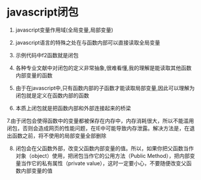 # javascript闭包

1. javascript变量作用域(全局变量,局部变量)

2. javascript语言的特殊之处在与函数内部可以直接读取全局变量

3. 示例代码中f2函数就是闭包

4. 各种专业文献中对闭包的定义非常抽象,很难看懂,我的理解是能读取其他函数内部变量的函数

5. 由于在javascript中,只有函数内部的子函数才能读取局部变量,因此可以理解为闭包就是定义在函数内部的函数

6. 本质上闭包就是把函数内部和外部连接起来的桥梁

7.由于闭包会使得函数中的变量都被保存在内存中，内存消耗很大，所以不能滥用闭包，否则会造成网页的性能问题，在IE中可能导致内存泄露。解决方法是，在退出函数之前，将不使用的局部变量全部删除

8. 闭包会在父函数外部，改变父函数内部变量的值。所以，如果你把父函数当作对象（object）使用，把闭包当作它的公用方法（Public Method），把内部变量当作它的私有属性（private  value），这时一定要小心，不要随便改变父函数内部变量的值

